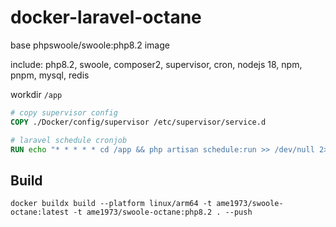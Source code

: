 # docker-laravel-octane

base phpswoole/swoole:php8.2 image

include: php8.2, swoole, composer2, supervisor, cron, nodejs 18, npm, pnpm, mysql, redis

workdir `/app`

```dockerfile
# copy supervisor config
COPY ./Docker/config/supervisor /etc/supervisor/service.d

# laravel schedule cronjob
RUN echo "* * * * * cd /app && php artisan schedule:run >> /dev/null 2>&1" >> /var/spool/cron/crontabs/root
```

## Build

```shell
docker buildx build --platform linux/arm64 -t ame1973/swoole-octane:latest -t ame1973/swoole-octane:php8.2 . --push
```
